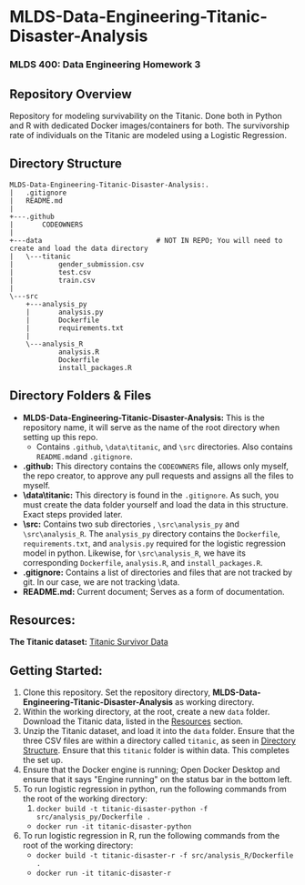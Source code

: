 # MLDS-Data-Engineering-Titanic-Disaster-Analysis

### MLDS 400: Data Engineering Homework 3

## Repository Overview
Repository for modeling survivability on the Titanic. Done both in Python and R with dedicated Docker images/containers for both. The survivorship rate of 
individuals on the Titanic are modeled using a Logistic Regression.

## Directory Structure
```
MLDS-Data-Engineering-Titanic-Disaster-Analysis:.
|   .gitignore
|   README.md
|
+---.github
|       CODEOWNERS
|
+---data                            # NOT IN REPO; You will need to create and load the data directory
|   \---titanic
|           gender_submission.csv
|           test.csv
|           train.csv
|
\---src
    +---analysis_py
    |       analysis.py
    |       Dockerfile
    |       requirements.txt
    |
    \---analysis_R
            analysis.R
            Dockerfile
            install_packages.R
```

## Directory Folders & Files
- **MLDS-Data-Engineering-Titanic-Disaster-Analysis:** This is the repository name, it will serve as the name of the root directory when setting up this repo.
    - Contains `.github`, `\data\titanic`, and `\src` directories. Also contains `README.md`and `.gitignore`.
- **.github:** This directory contains the `CODEOWNERS` file, allows only myself, the repo creator, to approve any pull requests and assigns all the files to myself.
- **\data\titanic:** This directory is found in the `.gitignore`. As such, you must create the data folder yourself and load the data in this structure. Exact steps provided later.
- **\src:** Contains two sub directories , `\src\analysis_py` and `\src\analysis_R`. The `analysis_py` directory contains the `Dockerfile`, `requirements.txt`, and `analysis.py` required for the logistic regression model in python. Likewise, for `\src\analysis_R`, we have its corresponding `Dockerfile`, `analysis.R`, and `install_packages.R`.
- **.gitignore:** Contains a list of directories and files that are not tracked by git. In our case, we are not tracking \data. 
- **README.md:** Current document; Serves as a form of documentation.

## Resources:
**The Titanic dataset:** [Titanic Survivor Data](https://www.kaggle.com/competitions/titanic/data) 

## Getting Started:
1. Clone this repository. Set the repository directory, **MLDS-Data-Engineering-Titanic-Disaster-Analysis** as working directory.
2. Within the working directory, at the root, create a new `data` folder. Download the Titanic data, listed in the [Resources](#resources) section.
3. Unzip the Titanic dataset, and load it into the `data` folder. Ensure that the three CSV files are within a directory called `titanic`, as seen in [Directory Structure](#directory-structure). Ensure that this `titanic` folder is within data. This completes the set up.
4. Ensure that the Docker engine is running; Open Docker Desktop and ensure that it says "Engine running" on the status bar in the bottom left. 
5. To run logistic regression in python, run the following commands from the root of the working directory:
    1. `docker build -t titanic-disaster-python -f src/analysis_py/Dockerfile .`
    - `docker run -it titanic-disaster-python`
6. To run logistic regression in R, run the following commands from the root of the working directory:
    - `docker build -t titanic-disaster-r -f src/analysis_R/Dockerfile .`
    - `docker run -it titanic-disaster-r`